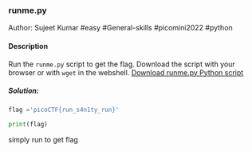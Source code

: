 ### runme.py

Author: Sujeet Kumar
#easy #General-skills #picomini2022 #python 
#### Description

Run the `runme.py` script to get the flag. Download the script with your browser or with `wget` in the webshell. [Download runme.py Python script](https://artifacts.picoctf.net/c/34/runme.py)

##### Solution:

```python
flag ='picoCTF{run_s4n1ty_run}'

print(flag)
```
simply run to get flag